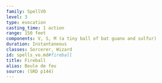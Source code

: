 ```yaml
---
family: SpellVO
level: 3
type: evocation
casting_time: 1 action
range: 150 feet
components: V, S, M (a tiny ball of bat guano and sulfur)
duration: Instantaneous
classes: Sorcerer, Wizard
id: spells_vo.md#fireball
title: Fireball
alias: Boule de feu
source: (SRD p144)
---
```



